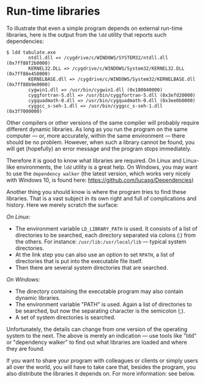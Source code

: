 # Run-time libraries

To illustrate that even a simple program depends on external run-time
libraries, here is the output from the `ldd` utility that reports such
dependencies:

```console
$ ldd tabulate.exe
        ntdll.dll => /cygdrive/c/WINDOWS/SYSTEM32/ntdll.dll (0x7ff88f2b0000)
        KERNEL32.DLL => /cygdrive/c/WINDOWS/System32/KERNEL32.DLL (0x7ff88e450000)
        KERNELBASE.dll => /cygdrive/c/WINDOWS/System32/KERNELBASE.dll (0x7ff88b9e0000)
        cygwin1.dll => /usr/bin/cygwin1.dll (0x180040000)
        cyggfortran-5.dll => /usr/bin/cyggfortran-5.dll (0x3efd20000)
        cygquadmath-0.dll => /usr/bin/cygquadmath-0.dll (0x3ee0b0000)
        cyggcc_s-seh-1.dll => /usr/bin/cyggcc_s-seh-1.dll (0x3f7000000)
```

Other compilers or other versions of the same compiler will probably
require different dynamic libraries. As long as you run the program on
the same computer — or, more accurately, within the same environment —
there should be no problem. However, when such a library cannot be
found, you will get (hopefully) an error message and the program stops
immediately.

Therefore it is good to know what libraries are required. On Linux and
Linux-like environments, the `ldd` utility is a great help. On Windows,
you may want to use the `dependency walker` (the latest version, which
works very nicely with Windows 10, is found here: <https://github.com/lucasg/Dependencies>)

Another thing you should know is where the program tries to find these
libraries. That is a vast subject in its own right and full of
complications and history. Here we merely scratch the surface:

_On Linux:_

- The environment variable `LD_LIBRARY_PATH` is used. It consists of a
  list of directories to be searched, each directory separated via colons
  (:) from the others. For instance: `/usr/lib:/usr/local/lib` — typical
  system directories.
- At the link step you can also use an option to set `RPATH`, a list
  of directories that is put into the executable file itself.
- Then there are several system directories that are searched.

_On Windows:_

- The directory containing the executable program may also contain
  dynamic libraries.
- The environment variable "PATH" is used. Again a list of directories
  to be searched, but now the separating character is the semicolon (;).
- A set of system directories is searched.

Unfortunately, the details can change from one version of the operating
system to the next. The above is merely an indication — use tools like
"ldd" or "dependency walker" to find out what libraries are loaded and
where they are found.

If you want to share your program with colleagues or clients or simply
users all over the world, you will have to take care that, besides the
program, you also distribute the libraries it depends on. For more
information: see below.

